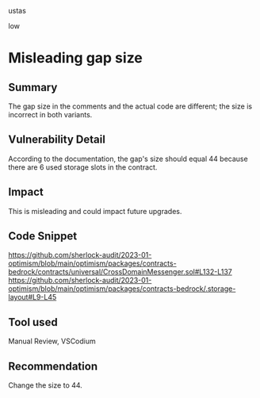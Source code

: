 ustas

low

# Misleading gap size

## Summary
The gap size in the comments and the actual code are different; the size is incorrect in both variants.
## Vulnerability Detail
According to the documentation, the gap's size should equal 44 because there are 6 used storage slots in the contract.
## Impact
This is misleading and could impact future upgrades.
## Code Snippet
https://github.com/sherlock-audit/2023-01-optimism/blob/main/optimism/packages/contracts-bedrock/contracts/universal/CrossDomainMessenger.sol#L132-L137
https://github.com/sherlock-audit/2023-01-optimism/blob/main/optimism/packages/contracts-bedrock/.storage-layout#L9-L45
## Tool used
Manual Review, VSCodium
## Recommendation
Change the size to 44.